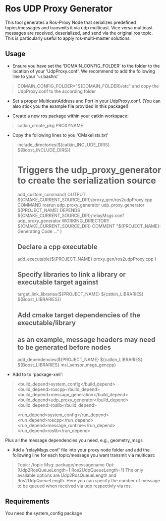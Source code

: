 # Ros UDP Proxy Generator #

This tool generates a Ros-Proxy Node that serializes predefined topics/messages and transmits it via udp multicast. Vice versa multicast messages are received, deserialized, and send via the original ros topic.
This is particularly useful to apply ros-multi-master solutions.

## Usage ##

* Ensure you have set the 'DOMAIN_CONFIG_FOLDER' to the folder to the location of your 'UdpProxy.conf'. We recommend to add the following line to your '~/.bashrc'
> DOMAIN_CONFIG_FOLDER="${DOMAIN_FOLDER}/etc"
and copy the UdpProxy.conf to the according folder

* Set a proper MulticastAddress and Port in your UdpProxy.conf. (You can also stick you the example file provided in this package!)

* Create a new ros package within your catkin workspace:
> catkin_create_pkg PROXYNAME

* Copy the following lines to you 'CMakelists.txt'
> include_directories(${catkin_INCLUDE_DIRS} ${Boost_INCLUDE_DIRS})
> 
> # Triggers the udp_proxy_generator to create the serialization source
> add_custom_command(
>     OUTPUT ${CMAKE_CURRENT_SOURCE_DIR}/proxy_gen/ros2udpProxy.cpp
>     COMMAND rosrun udp_proxy_generator udp_proxy_generator ${PROJECT_NAME}
>     DEPENDS ${CMAKE_CURRENT_SOURCE_DIR}/relayMsgs.conf udp_proxy_generator
>     WORKING_DIRECTORY ${CMAKE_CURRENT_SOURCE_DIR}
>     COMMENT "${PROJECT_NAME}: Generating Code ..."
>  )
> 
> ## Declare a cpp executable
> add_executable(${PROJECT_NAME}
>   proxy_gen/ros2udpProxy.cpp
> )
> 
> ## Specify libraries to link a library or executable target against
> target_link_libraries(${PROJECT_NAME} ${catkin_LIBRARIES} ${Boost_LIBRARIES})
> 
> ## Add cmake target dependencies of the executable/library
> ## as an example, message headers may need to be generated before nodes
> add_dependencies(${PROJECT_NAME} ${catkin_LIBRARIES} ${Boost_LIBRARIES} msl_sensor_msgs_gencpp)

* Add to to 'package-xml':
>  <build_depend>system_config</build_depend>
>  <build_depend>roscpp</build_depend>
>  <build_depend>message_generation</build_depend>
>  <build_depend>udp_proxy_generator</build_depend>
>  <build_depend>roslib</build_depend>
>
>  <run_depend>system_config</run_depend>
>  <run_depend>roscpp</run_depend>
>  <run_depend>message_runtime</run_depend>
>  <run_depend>roslib</run_depend>

Plus all the message dependencies you need, e.g., geometry_msgs

* Add a 'relayMsgs.conf' file into your proxy node folder and add the following line for each topic/message you want transmit via multicast:
> Topic: /topic                    Msg: package/messagename                     Opt:[Udp2RosQueueLength=1 Ros2UdpQueueLength=1]
The only available options are Udp2RosQueueLength and Ros2UdpQueueLength. Here you can specify the number of message to be queued when received via udp respectivly via ros.


## Requirements ##

You need the system_config package


